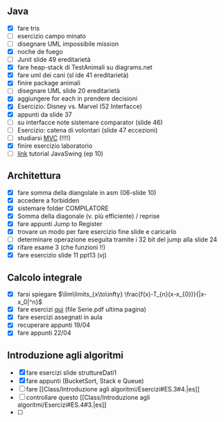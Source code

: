 ## Java
- [x] fare tris
- [ ] esercizio campo minato
- [ ] disegnare UML impossibile mission
- [x] noche de fuego
- [ ] Junit slide 49 ereditarietà
- [x] fare heap-stack di TestAnimali su diagrams.net
- [x] fare uml dei cani (sl ide 41 ereditarietà)
- [x] finire package animali
- [ ] disegnare UML slide 20 ereditarietà
- [x] aggiungere for each in prendere decisioni
- [x] Esercizio: Disney vs. Marvel (52 Interfacce)
- [x] appunti da slide 37
- [ ] su interfacce note sistemare comparator (slide 46)
- [ ] Esercizio: catena di volontari (slide 47 eccezioni)
- [ ] studiarsi [MVC](https://www.youtube.com/watch?v=DUg2SWWK18I&pp=ygUMbXZjIGluIGphdmEg) (!!!!)
- [x] finire esercizio laboratorio
- [ ] [link](https://www.youtube.com/watch?v=FcMhtAQmT9Q&list=PLU8dZfh0ZIUn7-TDZfSmX9QRnBgmdJJWD&index=8) tutorial JavaSwing (ep 10)

## Architettura
- [x] fare somma della diangolale in asm (06-slide 10)
- [x] accedere a forbidden
- [x] sistemare folder COMPILATORE
- [x] Somma della diagonale (v. più efficiente) / reprise
- [x] fare appunti Jump to Register
- [x] trovare un modo per fare esercizio fine slide e caricarlo
- [ ] determinare operazione eseguita tramite i 32 bit del jump alla slide 24
- [x] rifare esame 3 (che funzioni !!)
- [x] fare esercizio slide 11 ppt13 (vj)

## Calcolo integrale
- [x] farsi spiegare $\lim\limits_{x\to\infty} \frac{f(x)-T_{n}(x-x_{0})}{|x-x_0|^n}$
- [x] fare esercizi [qui](https://mega.nz/folder/4osyiZAI#2I2lpukRbJ-n7-HsmHLxhA/file/p4tVyA7J) (file Serie.pdf ultima pagina)
- [x] fare esercizi assegnati in aula
- [x] recuperare appunti 19/04
- [x] fare appunti 22/04

## Introduzione agli algoritmi
- [x] fare esercizi slide struttureDati1
- [x] fare appunti (BucketSort, Stack e Queue)
- [ ] fare [[Class/Introduzione agli algoritmi/Esercizi#ES.3#4.|es]]
- [ ] controllare questo [[Class/Introduzione agli algoritmi/Esercizi#ES.4#3.|es]]
- [ ] 